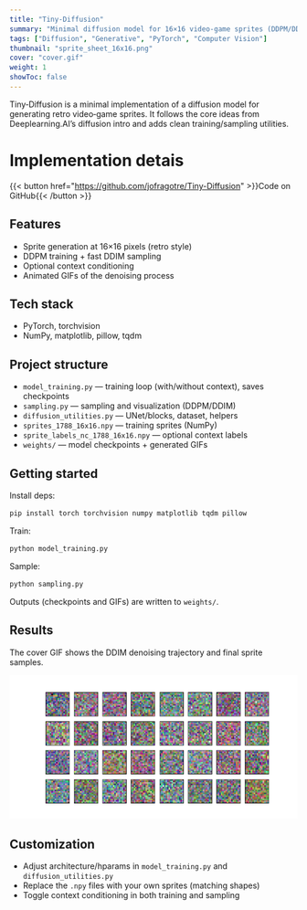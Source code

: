 ```yaml
---
title: "Tiny-Diffusion"
summary: "Minimal diffusion model for 16×16 video‑game sprites (DDPM/DDIM) in PyTorch."
tags: ["Diffusion", "Generative", "PyTorch", "Computer Vision"]
thumbnail: "sprite_sheet_16x16.png"
cover: "cover.gif"
weight: 1
showToc: false
---
```


Tiny‑Diffusion is a minimal implementation of a diffusion model for generating retro video‑game sprites. It follows the core ideas from Deeplearning.AI’s diffusion intro and adds clean training/sampling utilities.

# Implementation detais

{{< button href="https://github.com/jofragotre/Tiny-Diffusion" >}}Code on GitHub{{< /button >}}

## Features
- Sprite generation at 16×16 pixels (retro style)
- DDPM training + fast DDIM sampling
- Optional context conditioning
- Animated GIFs of the denoising process

## Tech stack
- PyTorch, torchvision
- NumPy, matplotlib, pillow, tqdm

## Project structure
- `model_training.py` — training loop (with/without context), saves checkpoints
- `sampling.py` — sampling and visualization (DDPM/DDIM)
- `diffusion_utilities.py` — UNet/blocks, dataset, helpers
- `sprites_1788_16x16.npy` — training sprites (NumPy)
- `sprite_labels_nc_1788_16x16.npy` — optional context labels
- `weights/` — model checkpoints + generated GIFs

## Getting started

Install deps:
```bash
pip install torch torchvision numpy matplotlib tqdm pillow
```

Train:
```bash
python model_training.py
```

Sample:
```bash
python sampling.py
```

Outputs (checkpoints and GIFs) are written to `weights/`.

## Results
The cover GIF shows the DDIM denoising trajectory and final sprite samples.

![Denoising animation for sprite generation](cover.gif)

## Customization
- Adjust architecture/hparams in `model_training.py` and `diffusion_utilities.py`
- Replace the `.npy` files with your own sprites (matching shapes)
- Toggle context conditioning in both training and sampling